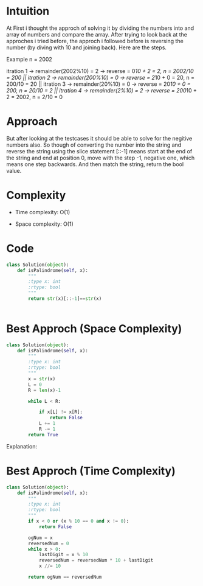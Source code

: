 # Intuition
<!-- Describe your first thoughts on how to solve this problem. -->
At First i thought the approch of solving it by dividing the numbers into and array of numbers and compare the array. After trying to look back at the approches i tried before, the approch i followed before is reversing the number (by diving with 10 and joining back). Here are the steps. 

Example n = 2002

itration 1 -> remainder(2002%10)  = 2 -> reverse = 0*10 + 2 = 2, n = 2002/10 = 200 ||
itration 2 -> remainder(200%10)  = 0 -> reverse = 2*10 + 0 = 20, n = 200/10 = 20 ||
itration 3 -> remainder(20%10)  = 0 -> reverse = 20*10 + 0 = 200, n = 20/10 = 2 ||
itration 4 -> remainder(2%10)  = 2 -> reverse = 200*10 + 2 = 2002, n = 2/10 = 0 


# Approach
<!-- Describe your approach to solving the problem. -->
But after looking at the testcases it should be able to solve for the negitive numbers also. So though of converting the number into the string and reverse the string using the slice statement [::-1] means start at the end of the string and end at position 0, move with the step -1, negative one, which means one step backwards. And then match the string, return the bool value. 


# Complexity
- Time complexity: O(1)
<!-- Add your time complexity here, e.g. $$O(n)$$ -->

- Space complexity: O(1)
<!-- Add your space complexity here, e.g. $$O(n)$$ -->

# Code
```py
class Solution(object):
    def isPalindrome(self, x):
        """
        :type x: int
        :rtype: bool
        """
        return str(x)[::-1]==str(x)
        
```

# Best Approch (Space Complexity)
```py
class Solution(object):
    def isPalindrome(self, x):
        """
        :type x: int
        :rtype: bool
        """
        x = str(x)
        L = 0
        R = len(x)-1

        while L < R:

            if x[L] != x[R]:
                return False
            L += 1
            R -= 1
        return True
```
Explanation:    


# Best Approch (Time Complexity)
```py
class Solution(object):
    def isPalindrome(self, x):
        """
        :type x: int
        :rtype: bool
        """
        if x < 0 or (x % 10 == 0 and x != 0):
            return False

        ogNum = x
        reversedNum = 0
        while x > 0:
            lastDigit = x % 10
            reversedNum = reversedNum * 10 + lastDigit
            x //= 10

        return ogNum == reversedNum   
```